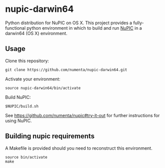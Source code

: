 # nupic-darwin64

Python distribution for NuPIC on OS X.  This project provides a
fully-functional python environment in which to build and run
[NuPIC](https://github.com/numenta/nupic) in a darwin64 (OS X) environment.

## Usage

Clone this repository:

    git clone https://github.com/numenta/nupic-darwin64.git

Activate your environment:

    source nupic-darwin64/bin/activate

Build NuPIC:

    $NUPIC/build.sh

See https://github.com/numenta/nupic#try-it-out for further instructions for
using NuPIC.

## Building nupic requirements

A Makefile is provided should you need to reconstruct this environment.

    source bin/activate
    make
